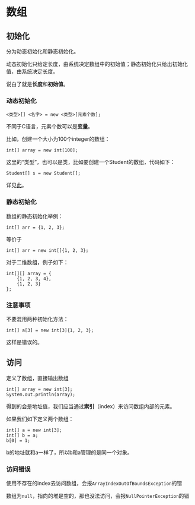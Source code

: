 # 数组

## 初始化

分为动态初始化和静态初始化。

动态初始化只给定长度，由系统决定数组中的初始值；静态初始化只给出初始化值，由系统决定长度。

说白了就是**长度**和**初始值**。

### 动态初始化

`<类型>[] <名字> = new <类型>[元素个数];`

不同于C语言，元素个数可以是**变量**。

比如，创建一个大小为100个integer的数组：

```
int[] array = new int[100];
```

这里的“类型”，也可以是类，比如要创建一个Student的数组，代码如下：

```
Student[] s = new Student[];
```

详见[此](https://blog.csdn.net/W_S_Y_GUAMEI/article/details/105987840)。

### 静态初始化

数组的静态初始化举例：

```
int[] arr = {1, 2, 3};
```

等价于

```
int[] arr = new int[]{1, 2, 3};
```

对于二维数组，例子如下：

```
int[][] array = {
    {1, 2, 3, 4},
    {1, 2, 3}
};
```

### 注意事项

不要混用两种初始化方法：

```
int[] a[3] = new int[3]{1, 2, 3};
```

这样是错误的。

## 访问

定义了数组，直接输出数组

```
int[] array = new int[3];
System.out.println(array);
```

得到的会是地址值，我们应当通过**索引**（index）来访问数组内部的元素。

如果我们如下定义两个数组：

```
int[] a = new int[3];
int[] b = a;
b[0] = 1;
```

b的地址就和a一样了，所以b和a管理的是同一个对象。

### 访问错误

使用不存在的index去访问数组，会报`ArrayIndexOutOfBoundsException`的错

数组为`null`，指向的堆是空的，那也没法访问，会报`NullPointerException`的错

